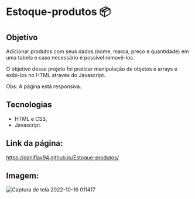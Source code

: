 # Estoque-produtos 📦

## Objetivo

Adicionar produtos com seus dados (nome, marca, preço e quantidade) em uma tabela e caso necessário é possível removê-los. 

O objetivo desse projeto foi praticar manipulação de objetos e arrays e exibi-los no HTML através do Javascript.

Obs: A página está responsiva.

## Tecnologias

- HTML e CSS,
- Javascript.

## Link da página:
https://daniflav94.github.io/Estoque-produtos/


## Imagem:

![Captura de tela 2022-10-16 011417](https://user-images.githubusercontent.com/99519903/196017734-951685a9-c6ad-481f-9648-32099377c572.jpg)

